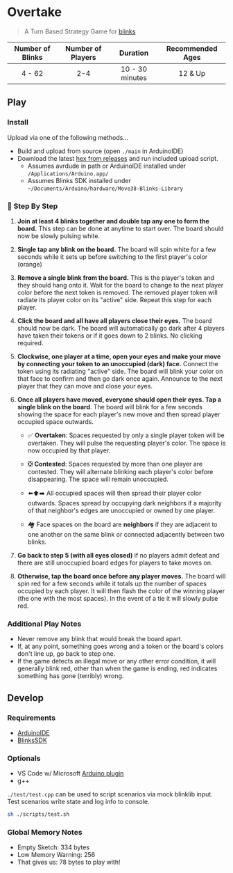 # Overtake

> A Turn Based Strategy Game for [blinks](https://blinks.games/)

| Number of Blinks | Number of Players | Duration             | Recommended Ages |
|:----------------:|:-----------------:|:--------------------:|:----------------:|
| 4 - 62           | 2-4               |  10 - 30 minutes     | 12 & Up          |

## Play

<!-- 
## 🎯 [Watch & Learn](https://mdm373.github.io/blinks-overtake/)
-->

### Install

Upload via one of the following methods...

- Build and upload from source (open `./main` in ArduinoIDE)
- Download the latest [hex from releases](https://github.com/mdm373/blinks-overtake/releases) and run included upload script.
  - Assumes avrdude in path or ArduinoIDE installed under `/Applications/Arduino.app/`
  - Assumes Blinks SDK installed under `~/Documents/Arduino/hardware/Move38-Blinks-Library`

### 📝 Step By Step

1) **Join at least 4 blinks together and double tap any one to form the board.** This step can be done at anytime to start over. The board should now be slowly pulsing white.

2) **Single tap any blink on the board.** The board will spin white for a few seconds while it sets up before switching to the first player's color (orange)

3) **Remove a single blink from the board.** This is the player's token and they should hang onto it. Wait for the board to change to the next player color before the next token is removed. The removed player token will radiate its player color on its "active" side. Repeat this step for each player.

4) **Click the board and all have all players close their eyes.** The board should now be dark. The board will automatically go dark after 4 players have taken their tokens or if it goes down to 2 blinks. No clicking required.

5) **Clockwise, one player at a time, open your eyes and make your move by connecting your token to an unoccupied (dark) face.** Connect the token using its radiating "active" side. The board will blink your color on that face to confirm and then go dark once again. Announce to the next player that they can move and close your eyes.

6) **Once all players have moved, everyone should open their eyes. Tap a single blink on the board**. The board will blink for a few seconds showing the space for each player's new move and then spread player occupied space outwards.
    - ✅ **Overtaken**: Spaces requested by only a single player token will be overtaken. They will pulse the requesting player's color. The space is now occupied by that player.
    - ❎ **Contested**: Spaces requested by more than one player are contested. They will alternate blinking each player's color before disappearing. The space will remain unoccupied.

    - ⬅️⬆️➡️ All occupied spaces will then spread their player color outwards. Spaces spread by occupying dark neighbors if a majority of that neighbor's edges are unoccupied or owned by one player.
    - 🏘️ Face spaces on the board are **neighbors** if they are adjacent to one another on the same blink or connected adjacently between two blinks.

7) **Go back to step 5 (with all eyes closed)** if no players admit defeat and there are still unoccupied board edges for players to take moves on.

8) **Otherwise, tap the board once before any player moves.** The board will spin red for a few seconds while it totals up the number of spaces occupied by each player. It will then flash the color of the winning player (the one with the most spaces). In the event of a tie it will slowly pulse red.

### Additional Play Notes

- Never remove any blink that would break the board apart.
- If, at any point, something goes wrong and a token or the board's colors don't line up, go back to step one.
- If the game detects an illegal move or any other error condition, it will generally blink red, other than when the game is ending, red indicates something has gone (terribly) wrong.

## Develop

### Requirements

- [ArduinoIDE](https://www.arduino.cc/en/Guide/HomePage)
- [BlinksSDK](https://github.com/Move38/Blinks-SDK)

### Optionals

- VS Code w/ Microsoft [Arduino plugin](https://marketplace.visualstudio.com/items?itemName=vsciot-vscode.vscode-arduino)
- g++

`./test/test.cpp` can be used to script scenarios via mock blinklib input. Test scenarios write state and log info to console.

```bash
sh ./scripts/test.sh
```

### Global Memory Notes

- Empty Sketch: 334 bytes
- Low Memory Warning: 256
- That gives us: 78 bytes to play with!
